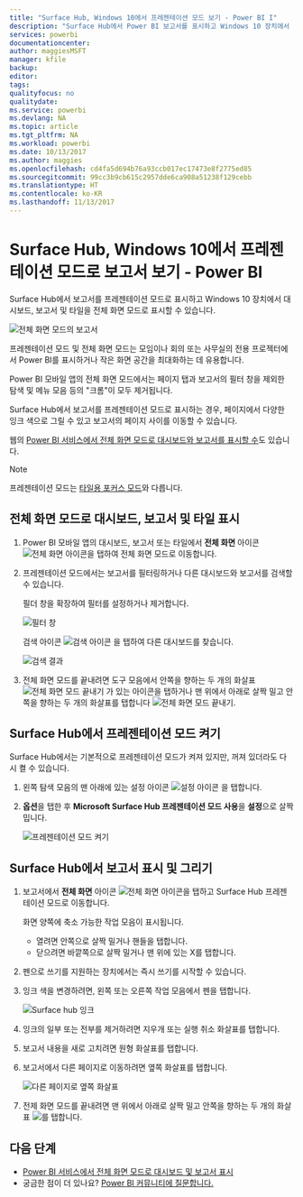 ```yaml
---
title: "Surface Hub, Windows 10에서 프레젠테이션 모드 보기 - Power BI I"
description: "Surface Hub에서 Power BI 보고서를 표시하고 Windows 10 장치에서 전체 화면 모드로 Power BI 대시보드, 보고서 및 타일을 표시하는 방법을 알아보세요."
services: powerbi
documentationcenter: 
author: maggiesMSFT
manager: kfile
backup: 
editor: 
tags: 
qualityfocus: no
qualitydate: 
ms.service: powerbi
ms.devlang: NA
ms.topic: article
ms.tgt_pltfrm: NA
ms.workload: powerbi
ms.date: 10/13/2017
ms.author: maggies
ms.openlocfilehash: cd4fa5d694b76a93ccb017ec17473e8f2775ed85
ms.sourcegitcommit: 99cc3b9cb615c2957dde6ca908a51238f129cebb
ms.translationtype: HT
ms.contentlocale: ko-KR
ms.lasthandoff: 11/13/2017
---
```

# <a name="view-reports-in-presentation-mode-on-surface-hub-and-windows-10---power-bi"></a>Surface Hub, Windows 10에서 프레젠테이션 모드로 보고서 보기 - Power BI
Surface Hub에서 보고서를 프레젠테이션 모드로 표시하고 Windows 10 장치에서 대시보드, 보고서 및 타일을 전체 화면 모드로 표시할 수 있습니다. 

![전체 화면 모드의 보고서](media/mobile-windows-10-app-presentation-mode/power-bi-presentation-mode.png)

프레젠테이션 모드 및 전체 화면 모드는 모임이나 회의 또는 사무실의 전용 프로젝터에서 Power BI를 표시하거나 작은 화면 공간을 최대화하는 데 유용합니다. 

Power BI 모바일 앱의 전체 화면 모드에서는 페이지 탭과 보고서의 필터 창을 제외한 탐색 및 메뉴 모음 등의 "크롬"이 모두 제거됩니다.

Surface Hub에서 보고서를 프레젠테이션 모드로 표시하는 경우, 페이지에서 다양한 잉크 색으로 그릴 수 있고 보고서의 페이지 사이를 이동할 수 있습니다.

웹의 [Power BI 서비스에서 전체 화면 모드로 대시보드와 보고서를 표시할 수](service-fullscreen-mode.md)도 있습니다.

> [!NOTE]
> 프레젠테이션 모드는 [타일용 포커스 모드](mobile-tiles-in-the-mobile-apps.md)와 다릅니다.
> 
> 

## <a name="display-dashboards-reports-and-tiles-in-full-screen-mode"></a>전체 화면 모드로 대시보드, 보고서 및 타일 표시
1. Power BI 모바일 앱의 대시보드, 보고서 또는 타일에서 **전체 화면** 아이콘 ![전체 화면 아이콘](media/mobile-windows-10-app-presentation-mode/power-bi-full-screen-icon.png)을 탭하여 전체 화면 모드로 이동합니다.
2. 프레젠테이션 모드에서는 보고서를 필터링하거나 다른 대시보드와 보고서를 검색할 수 있습니다.
   
    필더 창을 확장하여 필터를 설정하거나 제거합니다.
   
    ![필터 창](media/mobile-windows-10-app-presentation-mode/power-bi-windows-10-presentation-filter.png)
   
     검색 아이콘 ![검색 아이콘](media/mobile-windows-10-app-presentation-mode/power-bi-windows-10-presentation-search-icon.png) 을 탭하여 다른 대시보드를 찾습니다.
   
    ![검색 결과](media/mobile-windows-10-app-presentation-mode/power-bi-windows-10-search.png)
3. 전체 화면 모드를 끝내려면 도구 모음에서 안쪽을 향하는 두 개의 화살표 ![전체 화면 모드 끝내기](media/mobile-windows-10-app-presentation-mode/power-bi-windows-10-exit-full-screen-icon.png) 가 있는 아이콘을 탭하거나 맨 위에서 아래로 살짝 밀고 안쪽을 향하는 두 개의 화살표를 탭합니다 ![전체 화면 모드 끝내기](media/mobile-windows-10-app-presentation-mode/power-bi-windows-10-exit-full-screen-hub-icon.png).

## <a name="turn-on-presentation-mode-for-surface-hub"></a>Surface Hub에서 프레젠테이션 모드 켜기
Surface Hub에서는 기본적으로 프레젠테이션 모드가 켜져 있지만, 꺼져 있더라도 다시 켤 수 있습니다.

1. 왼쪽 탐색 모음의 맨 아래에 있는 설정 아이콘 ![설정 아이콘](media/mobile-windows-10-app-presentation-mode/power-bi-settings-icon.png) 을 탭합니다.
2. **옵션**을 탭한 후 **Microsoft Surface Hub 프레젠테이션 모드 사용**을 **설정**으로 살짝 밉니다.
   
    ![프레젠테이션 모드 켜기](media/mobile-windows-10-app-presentation-mode/power-bi-turn-on-presentation-mode.png)

## <a name="display-and-draw-on-reports-on-surface-hub"></a>Surface Hub에서 보고서 표시 및 그리기
1. 보고서에서 **전체 화면** 아이콘 ![전체 화면 아이콘](media/mobile-windows-10-app-presentation-mode/power-bi-full-screen-icon.png)을 탭하고 Surface Hub 프레젠테이션 모드로 이동합니다.
   
    화면 양쪽에 축소 가능한 작업 모음이 표시됩니다. 
   
   * 열려면 안쪽으로 살짝 밀거나 핸들을 탭합니다.
   * 닫으려면 바깥쪽으로 살짝 밀거나 맨 위에 있는 X를 탭합니다.
2. 펜으로 쓰기를 지원하는 장치에서는 즉시 쓰기를 시작할 수 있습니다. 
3. 잉크 색을 변경하려면, 왼쪽 또는 오른쪽 작업 모음에서 펜을 탭합니다.
   
    ![Surface hub 잉크](media/mobile-windows-10-app-presentation-mode/power-bi-windows-10-surface-hub-ink.png)
4. 잉크의 일부 또는 전부를 제거하려면 지우개 또는 실행 취소 화살표를 탭합니다.
5. 보고서 내용을 새로 고치려면 원형 화살표를 탭합니다.
6. 보고서에서 다른 페이지로 이동하려면 옆쪽 화살표를 탭합니다.
   
    ![다른 페이지로 옆쪽 화살표](media/mobile-windows-10-app-presentation-mode/power-bi-windows-10-surface-hub-arrows.png)
7. 전제 화면 모드를 끝내려면 맨 위에서 아래로 살짝 밀고 안쪽을 향하는 두 개의 화살표 ![](media/mobile-windows-10-app-presentation-mode/power-bi-windows-10-exit-full-screen-hub-icon.png)를 탭합니다.

## <a name="next-steps"></a>다음 단계
* [Power BI 서비스에서 전체 화면 모드로 대시보드 및 보고서 표시](service-fullscreen-mode.md)
* 궁금한 점이 더 있나요? [Power BI 커뮤니티에 질문합니다.](http://community.powerbi.com/)

